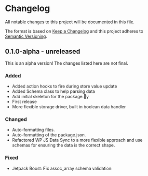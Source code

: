 # Changelog

All notable changes to this project will be documented in this file.

The format is based on [Keep a Changelog](https://keepachangelog.com/en/1.0.0/)
and this project adheres to [Semantic Versioning](https://semver.org/spec/v2.0.0.html).

## 0.1.0-alpha - unreleased

This is an alpha version! The changes listed here are not final.

### Added
- Added action hooks to fire during store value update
- Added Schema class to help parsing data
- Add initial skeleton for the package.y
- First release
- More flexible storage driver, built in boolean data handler

### Changed
- Auto-formatting files.
- Auto-formatting of the package.json.
- Refactored WP JS Data Sync to a more flexible approach and use schemas for ensuring the data is the correct shape.

### Fixed
- Jetpack Boost: Fix assoc_array schema validation
